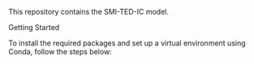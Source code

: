 This repository contains the SMI-TED-IC model. 



Getting Started

To install the required packages and set up a virtual environment using Conda, follow the steps below:
